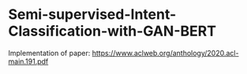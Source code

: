 # Semi-supervised-Intent-Classification-with-GAN-BERT
Implementation of paper: https://www.aclweb.org/anthology/2020.acl-main.191.pdf
